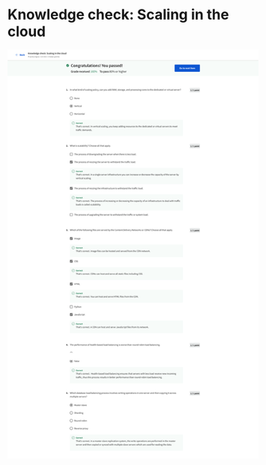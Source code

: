 # Knowledge check: Scaling in the cloud

![screencapture-coursera-org-learn-the-full-stack-quiz-yz58U-knowledge-check-scaling-in-the-cloud-view-attempt-2023-02-12-08_06_29.png](Knowledge%20check%20Scaling%20in%20the%20cloud%208a19e59369744e0d8b6175b3ebe8f509/screencapture-coursera-org-learn-the-full-stack-quiz-yz58U-knowledge-check-scaling-in-the-cloud-view-attempt-2023-02-12-08_06_29.png)